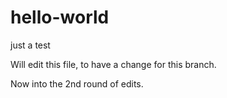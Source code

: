 # hello-world
just a test

Will edit this file, to have a change for this branch. 

Now into the 2nd round of edits. 
